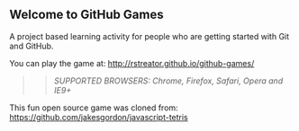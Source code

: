 ## Welcome to GitHub Games

A project based learning activity for people who are getting started with Git and GitHub.

You can play the game at: http://rstreator.github.io/github-games/

>> _*SUPPORTED BROWSERS*: Chrome, Firefox, Safari, Opera and IE9+_

This fun open source game was cloned from: https://github.com/jakesgordon/javascript-tetris
